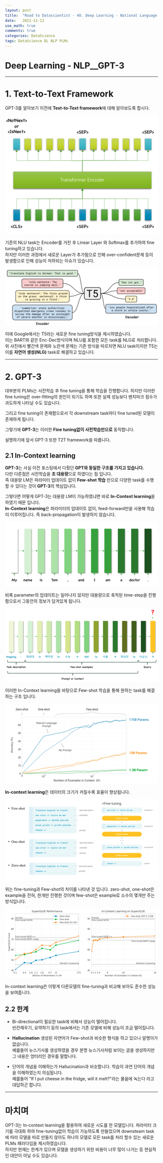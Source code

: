 ```yaml
---
layout: post
title:  "Road to Datascientist - 40. Deep Learning - National Language Processing - GPT-3"
date:   2021-11-12
use_math: true
comments: true
categories: DataScience 
tags: DataScience DL NLP PLMs
---
```

# Deep Learning - NLP__GPT-3

---

# 1. Text-to-Text Framework

GPT-3를 알아보기 이전에 **Text-to-Text framework**에 대해 알아보도록 합시다.

![tplms_6](/img/tplms_6.png)

기존의 NLU task는 Encoder를 거친 후 Linear Layer 와 Softmax를 추가하여 fine tuning하고 있습니다.  
하지만 이러한 과정에서 새로운 Layer가 추가됨으로 인해 over-confident문제 등이 발생함으로 인해 성능이 저하되는 이슈가 있습니다.

![gpt_1](/img/gpt_1.png)

이에 Google에서는 T5라는 새로운 fine tuning방식을 제시하였습니다.  
이는 BART와 같은 Enc-Dec방식이며 NLU를 포함한 모든 task를 NLG로 처리합니다.  
위 사진에서 빨간색 문제와 노란색 문제는 기존 방식을 따르자면 NLU task이지만 T5는 이를 **자연어 생성(NLG)** task로 해결하고 있습니다.  

---

# 2. GPT-3

대부분의 PLMs는 사전학습 후 fine tuning을 통해 학습을 진행합니다. 하지만 이러한 fine tuning은 over-fitting의 원인이 되기도 하며 또한 실제 성능보다 벤치마크 점수가 과도하게 나타날 수도 있습니다.

그리고 fine tuning이 존재함으로서 각 downstream task마다 fine tuned된 모델이 존재하게 됩니다.

그렇기에 **GPT-3**는 이러한 **Fine tuning없이 사전학습만으로** 동작합니다.

설명하기에 앞서 GPT-3 또한 T2T framework을 따릅니다.

## 2.1 In-Context learning

**GPT-3**는 사실 이전 포스팅에서 다뤘던 **GPT와 동일한 구조를 가지고 있습니다.**  
다만 다른점은 사전학습을 **초 대용량**으로 하였다는 점 입니다.  
즉 대용량 LM은 파라미터 업데이트 없이 **Few-shot 학습** 만으로 다양한 task를 수행 할 수 있다는 것이 **GPT-3**의 핵심입니다.

그렇다면 어떻게 GPT-3는 대용량 LM이 가능하였냐면 바로 **In-Context learning**을 하였기 때문 입니다.  
**In-Context learning**은 파라미터의 업데이트 없이, feed-forward만을 사용해 학습이 이루어집니다. 즉 back-propagation이 발생하지 않습니다.  

![gpt_2](/img/gpt_2.png)

비록 parameter의 업데이트는 일어나지 않지만 대용량으로 축적된 time-step을 진행함으로서 그동안의 정보가 담겨있게 됩니다.  

![gpt_3](/img/gpt_3.png)

이러한 In-Context learning을 바탕으로 Few-shot 학습을 통해 원하는 task를 해결하는 구조 입니다.

![gpt_4](/img/gpt_4.png)

**In-context learning**은 데이터의 크기가 커질수록 효율이 향상됩니다.

![gpt_5](/img/gpt_5.png)

위는 fine-tuning과 Few-shot의 차이를 나타낸 것 입니다. zero-shot, one-shot은 example을 전혀, 한개만 진행한 것이며 few-shot은 example로 소수의 몇개만 주는 방식입니다.

![gpt_6](/img/gpt_6.png)

In-context learning은 이렇게 다른모델의 fine-tuning과 비교해 보아도 준수한 성능을 보여줍니다.

## 2.2 한계

* Bi-directional이 필요한 task에 비해서 성능이 떨어집니다.  
빈칸채우기, 요약하기 등의 task에서는 기존 모델에 비해 성능이 조금 떨어집니다.  

* **Hallucination**
생성된 자연어가 Few-shot과 비슷한 형식을 하고 있으나 알맹이가 없습니다.  
예를들어 뉴스기사를 생성하였을 경우 분명 뉴스기사처럼 보이는 글을 생성하지만 그 내용은 엉터리인 경우를 말합니다.  

* 단어의 개념을 이해하는가
Hallucination과 비슷합니다. 학습이 과연 단어의 개념을 이해하였는지 의심됩니다.  
예를들어 "If I put cheese in the fridge, will it melt?"라는 물음에 녹는다 라고 대답하곤 합니다.  

---

# 마치며
GPT-3는 In-context learning을 활용하여 새로운 시도를 한 모델입니다. 파라미터 크기를 극대화 하여 fine-tuning없이 학습이 가능하도록 만들었으며 downsteam task에 따라 모델을 따로 만들지 않아도 하나의 모델로 모든 task를 처리 할수 있는 새로운 PLMs 패러다임을 제시하였습니다.   
하지만 현재는 한계가 있으며 모델을 생성하기 위한 비용이 너무 많이 나가는 등 현실적인 대안이 아닐 수도 있습니다.
